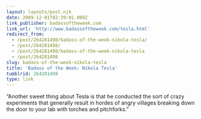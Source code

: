 ```yaml
---
layout: layouts/post.njk
date: 2009-12-01T02:39:01.000Z
link_publisher: badassoftheweek.com
link_url: 'http://www.badassoftheweek.com/tesla.html'
redirect_from:
  - /post/264281498/badass-of-the-week-nikola-tesla/
  - /post/264281498/
  - /post/264281498/badass-of-the-week-nikola-tesla
  - /post/264281498
slug: badass-of-the-week-nikola-tesla
title: 'Badass of the Week: Nikola Tesla'
tumblrid: 264281498
type: link
---
```

<p>&ldquo;Another sweet thing about Tesla is that he conducted the sort of crazy experiments that generally result in hordes of angry villages breaking down the door to your lab with torches and pitchforks.&rdquo;</p>
